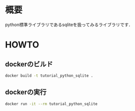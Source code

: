 # 概要
python標準ライブラリであるsqliteを扱ってみるライブラリです．

# HOWTO

## dockerのビルド
```bash
docker build -t tutorial_python_sqlite .
```

## dockerの実行
```bash
docker run -it --rm tutorial_python_sqlite
```
